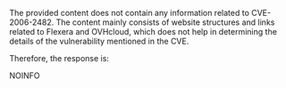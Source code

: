 The provided content does not contain any information related to CVE-2006-2482. The content mainly consists of website structures and links related to Flexera and OVHcloud, which does not help in determining the details of the vulnerability mentioned in the CVE.

Therefore, the response is:

NOINFO